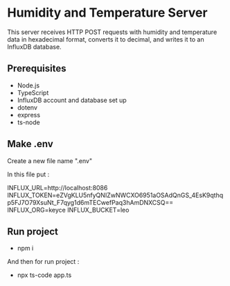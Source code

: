 # Humidity and Temperature Server

This server receives HTTP POST requests with humidity and temperature data in hexadecimal format, converts it to decimal, and writes it to an InfluxDB database.

## Prerequisites

- Node.js
- TypeScript
- InfluxDB account and database set up
- dotenv
- express
- ts-node

## Make .env

Create a new file name ".env"

In this file put : 

INFLUX_URL=http://localhost:8086
INFLUX_TOKEN=eZVgKLU5nfyQNIZwNWCXO6951aOSAdQnGS_4EsK9qthqp5FJ7O79XsuNt_F7qyg1d6mTECwefPaq3hAmDNXCSQ==
INFLUX_ORG=keyce
INFLUX_BUCKET=leo

## Run project

- npm i

And then for run project : 
-  npx ts-code app.ts


